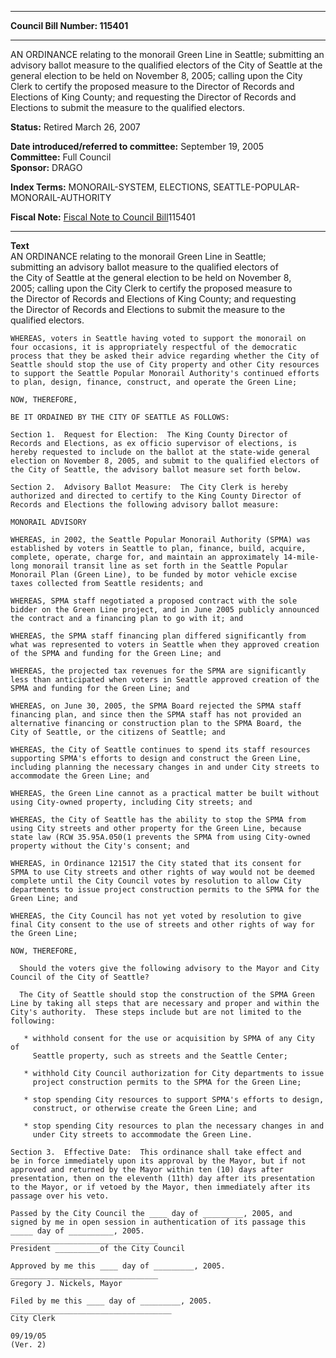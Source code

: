 * * * * *  
  
**Council Bill Number: [](#h0)[](#h2)115401**  
  
* * * * *  
  
AN ORDINANCE relating to the monorail Green Line in Seattle; submitting an advisory ballot measure to the qualified electors of the City of Seattle at the general election to be held on November 8, 2005; calling upon the City Clerk to certify the proposed measure to the Director of Records and Elections of King County; and requesting the Director of Records and Elections to submit the measure to the qualified electors.  
  
**Status:** Retired March 26, 2007   
  
**Date introduced/referred to committee:** September 19, 2005   
**Committee:** Full Council   
**Sponsor:** DRAGO   
  
**Index Terms:** MONORAIL-SYSTEM, ELECTIONS, SEATTLE-POPULAR-MONORAIL-AUTHORITY  
  
**Fiscal Note:** [Fiscal Note to Council Bill](http://clerk.seattle.gov/~public/fnote/115401.htm)[](#h1)[](#h3)115401  
  
* * * * *  
  
**Text**  
    AN ORDINANCE relating to the monorail Green Line in Seattle;  
    submitting an advisory ballot measure to the qualified electors of  
    the City of Seattle at the general election to be held on November 8,  
    2005; calling upon the City Clerk to certify the proposed measure to  
    the Director of Records and Elections of King County; and requesting  
    the Director of Records and Elections to submit the measure to the  
    qualified electors.  
  
    WHEREAS, voters in Seattle having voted to support the monorail on  
    four occasions, it is appropriately respectful of the democratic  
    process that they be asked their advice regarding whether the City of  
    Seattle should stop the use of City property and other City resources  
    to support the Seattle Popular Monorail Authority's continued efforts  
    to plan, design, finance, construct, and operate the Green Line;  
  
    NOW, THEREFORE,  
  
    BE IT ORDAINED BY THE CITY OF SEATTLE AS FOLLOWS:  
  
    Section 1.  Request for Election:  The King County Director of  
    Records and Elections, as ex officio supervisor of elections, is  
    hereby requested to include on the ballot at the state-wide general  
    election on November 8, 2005, and submit to the qualified electors of  
    the City of Seattle, the advisory ballot measure set forth below.  
  
    Section 2.  Advisory Ballot Measure:  The City Clerk is hereby  
    authorized and directed to certify to the King County Director of  
    Records and Elections the following advisory ballot measure:  
  
    MONORAIL ADVISORY  
  
    WHEREAS, in 2002, the Seattle Popular Monorail Authority (SPMA) was  
    established by voters in Seattle to plan, finance, build, acquire,  
    complete, operate, charge for, and maintain an approximately 14-mile-  
    long monorail transit line as set forth in the Seattle Popular  
    Monorail Plan (Green Line), to be funded by motor vehicle excise  
    taxes collected from Seattle residents; and  
  
    WHEREAS, SPMA staff negotiated a proposed contract with the sole  
    bidder on the Green Line project, and in June 2005 publicly announced  
    the contract and a financing plan to go with it; and  
  
    WHEREAS, the SPMA staff financing plan differed significantly from  
    what was represented to voters in Seattle when they approved creation  
    of the SPMA and funding for the Green Line; and  
  
    WHEREAS, the projected tax revenues for the SPMA are significantly  
    less than anticipated when voters in Seattle approved creation of the  
    SPMA and funding for the Green Line; and  
  
    WHEREAS, on June 30, 2005, the SPMA Board rejected the SPMA staff  
    financing plan, and since then the SPMA staff has not provided an  
    alternative financing or construction plan to the SPMA Board, the  
    City of Seattle, or the citizens of Seattle; and  
  
    WHEREAS, the City of Seattle continues to spend its staff resources  
    supporting SPMA's efforts to design and construct the Green Line,  
    including planning the necessary changes in and under City streets to  
    accommodate the Green Line; and  
  
    WHEREAS, the Green Line cannot as a practical matter be built without  
    using City-owned property, including City streets; and  
  
    WHEREAS, the City of Seattle has the ability to stop the SPMA from  
    using City streets and other property for the Green Line, because  
    state law (RCW 35.95A.050(1 prevents the SPMA from using City-owned  
    property without the City's consent; and  
  
    WHEREAS, in Ordinance 121517 the City stated that its consent for  
    SPMA to use City streets and other rights of way would not be deemed  
    complete until the City Council votes by resolution to allow City  
    departments to issue project construction permits to the SPMA for the  
    Green Line; and  
  
    WHEREAS, the City Council has not yet voted by resolution to give  
    final City consent to the use of streets and other rights of way for  
    the Green Line;  
  
    NOW, THEREFORE,  
  
      Should the voters give the following advisory to the Mayor and City  
    Council of the City of Seattle?  
  
      The City of Seattle should stop the construction of the SPMA Green  
    Line by taking all steps that are necessary and proper and within the  
    City's authority.  These steps include but are not limited to the  
    following:  
  
       * withhold consent for the use or acquisition by SPMA of any City of  
         Seattle property, such as streets and the Seattle Center;  
  
       * withhold City Council authorization for City departments to issue  
         project construction permits to the SPMA for the Green Line;  
  
       * stop spending City resources to support SPMA's efforts to design,  
         construct, or otherwise create the Green Line; and  
  
       * stop spending City resources to plan the necessary changes in and  
         under City streets to accommodate the Green Line.  
  
    Section 3.  Effective Date:  This ordinance shall take effect and  
    be in force immediately upon its approval by the Mayor, but if not  
    approved and returned by the Mayor within ten (10) days after  
    presentation, then on the eleventh (11th) day after its presentation  
    to the Mayor, or if vetoed by the Mayor, then immediately after its  
    passage over his veto.  
  
    Passed by the City Council the ____ day of _________, 2005, and  
    signed by me in open session in authentication of its passage this  
    _____ day of __________, 2005.  
    _________________________________  
    President __________of the City Council  
  
    Approved by me this ____ day of _________, 2005.  
    _________________________________  
    Gregory J. Nickels, Mayor  
  
    Filed by me this ____ day of _________, 2005.  
    ____________________________________  
    City Clerk  
  
    09/19/05  
    (Ver. 2)  
